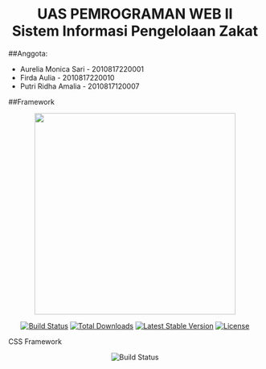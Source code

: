 <h1 align = "center">UAS PEMROGRAMAN WEB II <br> Sistem Informasi Pengelolaan Zakat</h1>

##Anggota:
- Aurelia Monica Sari - 2010817220001
- Firda Aulia - 2010817220010
- Putri Ridha Amalia - 2010817120007

##Framework

<p align="center"><a href="https://laravel.com" target="_blank"><img src="https://raw.githubusercontent.com/laravel/art/master/logo-lockup/5%20SVG/2%20CMYK/1%20Full%20Color/laravel-logolockup-cmyk-red.svg" width="400"></a></p>

<p align="center">
<a href="https://travis-ci.org/laravel/framework"><img src="https://travis-ci.org/laravel/framework.svg" alt="Build Status"></a>
<a href="https://packagist.org/packages/laravel/framework"><img src="https://img.shields.io/packagist/dt/laravel/framework" alt="Total Downloads"></a>
<a href="https://packagist.org/packages/laravel/framework"><img src="https://img.shields.io/packagist/v/laravel/framework" alt="Latest Stable Version"></a>
<a href="https://packagist.org/packages/laravel/framework"><img src="https://img.shields.io/packagist/l/laravel/framework" alt="License"></a>
</p>

CSS Framework

<p align="center"><a herf="[https://getbootstrap.com](https://getbootstrap.com/docs/4.6/getting-started/introduction/)" target="_blank"><img src="https://getbootstrap.com/docs/5.2/assets/brand/bootstrap-logo-shadow.png" alt="Build Status"></a>
